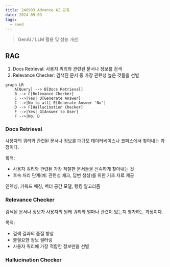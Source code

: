 ```yaml
---
title: 240903 Advance AI 교육
date: 2024-09-03
tags:
  - seed
---
```

> GenAI / LLM 활용 및 성능 개선


## RAG

1. Docs Retrieval: 사용자 쿼리와 관련된 문서나 정보를 검색
2. Relevance Checker: 검색된 문서 중 가장 관련성 높은 것들을 선별

```mermaid
graph LR
    A[Query] --> B[Docs Retrieval]
    B --> C[Relevance Checker]
    C -->|Yes| D[Generate Answer]
    C -->|No to all| E[Generate Answer 'No']
    D --> F[Hallucination Checker]
    F -->|Yes| G[Answer to User]
    F -->|No| D
```


### Docs Retrieval

사용자의 쿼리와 관련된 문서나 정보를 대규모 데이터베이스나 코퍼스에서 찾아내는 과정이다.

목적:

- 사용자 쿼리와 관련된 가장 적절한 문서들을 신속하게 찾아내는 것
- 후속 처리 단계(예: 관련성 체크, 답변 생성)를 위한 기초 자료 제공

인덱싱, 키워드 매칭, 벡터 공간 모델, 랭킹 알고리즘

### Relevance Checker

검색된 문서나 정보가 사용자의 원래 쿼리와 얼마나 관련이 있는지 평가하는 과정이다.

목적:

- 검색 결과의 품질 향상
- 불필요한 정보 필터링
- 사용자 쿼리에 가장 적합한 정보만을 선별

### Hallucination Checker

